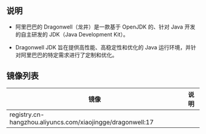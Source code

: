 ## 说明

- 阿里巴巴的 Dragonwell（龙井）是一款基于 OpenJDK 的、针对 Java 开发的自主研发的 JDK（Java Development Kit）。

- Dragonwell JDK 旨在提供高性能、高稳定性和优化的 Java 运行环境，并针对阿里巴巴的特定需求进行了定制和优化。

## 镜像列表

| 镜像                                                       | 说明 |
| ---------------------------------------------------------- | ---- |
| registry.cn-hangzhou.aliyuncs.com/xiaojingge/dragonwell:17 |      |
